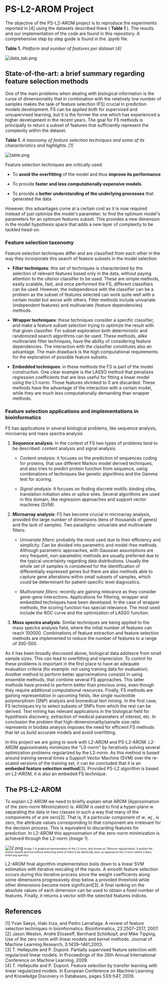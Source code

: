 # PS-L2-AROM Project

The objective of the PS-L2-AROM project is to reproduce the experiments reported in [4] using the datasets described there ( **Table 1** ). The results and our implementation of the code are found in this repository. A comprehensive step by step guide is found in the .ipynb file. 

**Table 1.**
*Platform and number of features per dataset [4]*


![data_tab.png](https://github.com/Dfupa/PS-L2-AROM/blob/master/images/data_tab.png)

## State-of-the-art: a brief summary regarding feature selection methods
One of the main problems when dealing with biological information is the curse of dimensionality that in combination with the relatively low number of samples makes the task of feature selection (FS) crucial in prediction models development. FS can be applied both for supervised and unsupervised learning, but it is the former the one which has experienced a higher development in the recent years. The goal for FS methods is principally to return a subset of features that sufficiently represent the complexity within the dataset.

**Table 1.**
*A taxonomy of feature selection techniques and some of its characteristics and highlights. [1]*

![table.png](https://github.com/Dfupa/PS-L2-AROM/blob/master/images/table.png)

Feature selection techniques are critically used:

* To **avoid the overfitting** of the model and thus **improve its performance**

* To provide **faster and less computationally expensive models**.

* To provide a **better understanding of the underlying processes** that generated the data

However, this advantages come at a certain cost as it is now required instead of just optimize the model's parameter; to find the optimum model's parameters for an optimum features subset. This provides a new dimension in the model hypothesis space that adds a new layer of complexity to be tackled head-on.

### Feature selection taxonomy
Feature selection techniques differ and are classified from each other in the way they incorporate this search of feature subsets in the model selection 

* **Filter techniques**:  this set of techniques is characterized by the selection of relevant features based only in the data, without paying attention to the ulterior classifier to be used. These are simple methods, easily scalable, fast, and once performed the FS, different classifiers can be used. However, the independence with the classifier can be a problem as the subset of features selected can work quite well with a certain model but worse with others. Filter methods include univariate (independent features) and multivariate (feature dependencies) methods.

    
    
* **Wrapper techniques**: these techniques consider a specific classifier, and make a feature subset selection trying to optimize the result with that given classifier. For subset exploration both deterministic and randomized search algorithms can be used. These methods, alike multivariate filter techniques, have the ability of considering feature dependencies. The interaction with the classifier constitutes also an advantage. The main drawback is the high computational requirements for the exploration of possible feature subsets.


* **Embedded techniques**: in these methods the FS is part of the model construction. One clear example is the LASSO method that penalizes regression coefficients that are less useful for fitting a linear model using the L1-norm. Those features shrinked to 0 are discarded. These methods have the advantage of the interaction with a certain model, while they are much less computationally demanding than wrapper methods.
        
### Feature selection applications and implementations in bioinformatics
FS has applications in several biological problems, like sequence analysis, microarray and mass
spectra analysis

1) **Sequence analysis**: In the context of FS two types of problems tend to be described: content analysis and signal analysis. 


     - *Content analysis*: it focuses on the prediction of sequences coding for proteins, that use different Markov model derived techniques, and also tries to predict protein function from sequence, using combinations of techniques like genetic algorithms and the Gamma test for scoring.


     - *Signal analysis*: it focuses on finding discrete motifs: binding sites, translation initiation sites or splice sites. Several algorithms are used in this domain, like regression approaches and support vector machines (SVM).
 
2) **Microarray analysis**: FS has become crucial in microarray analysis, provided the large number of dimensions (tens of thousands of genes) and the lack of samples. Two paradigms: univariate and multivariate filters:

     - *Univariate filters*: probabily the most used due to their efficiency and simplicity. Can be divided into parametric and model-free methods. Although parametric approaches, with Gaussian assumptions are very frequent, non-parametric methods are usually preferred due to the typical uncertainty regarding data distributions. Usually the whole set of samples is considered for the identification of differentially expressed genes but there are also methods able to capture gene alterations within small subsets of samples, which could be determinant for patient-specific level diagnostics.
  
     - *Multivariate filters*: recently are gaining relevance as they consider gene-gene interactions. Applications for filtering, wrapper and embedded techniques have been developed. In the case of wrapper methods, the scoring function has special relevance. The most used include the ROC curve and the optimization of LASSO function.
  
  
3) **Mass spectra analysis**: Similar techniques are being applied to the mass spectra analysis field, where the initial number of features can reach 100000. Combinations of feature extraction and feature selection methods are implemented to reduce the number of features to a range of 300-500.


As it has been broadly discussed above, biological data adolesce from small sample sizes. This can lead to overfitting and imprecision. To control for these problems is important in the first place to have an adequate evaluation criteria (for example: not using training data for evaluation). Another method to perform better approximations consists in using ensemble methods, that combine several FS approaches. This latter methods have proved to perform better than previous ones, even though they require additional computational resources. Finally, FS methods are gaining representation in upcoming fields, like single nucleotide polymorphism (SNP) analysis and biomedical text mining. In the first case, FS techniques try to select subsets of SNPs from which the rest can be derived. Text mining has relevant applications in the biological field for hypothesis discovery, extraction of medical parameters of interest, etc.
In conclusion the problem that high-dimensionality/sample size ratio represents in biodata analysis imposes the need for efficient FS methods that let us build accurate models and avoid overfitting.

In this project we are going to work with L2-AROM and PS-L2-AROM. L2-AROM approximately minimizes the "L0-norm" by iteratively solving several optimization problems regularized by the L2-norm. As this method is based around training several times a Support Vector Machine (SVM) over the re-scaled versions of the training set, it can be concluded that it is an **embeded feature selection method**[3]. Provided PS-L2 algorithm is based on L2-AROM, it is also an embeded FS technique.

## The PS-L2-AROM 
To explain L2-AROM we need to briefly explain what AROM (Approximation of the zero-norm Minimization) is: AROM is used to find a hyper-plane w separating the data in two classes in such a way that many of the components of *w* are zero[2]. That is, if a particular component of *w*, *wj* , is zero, the attribute values corresponding to that component are irrelevant for the decision process. This is equivalent to discarding features for prediction. In L2-AROM this approximation of the zero-norm minimization is achieved through the L2-norm (*Image 1*).


![l2.png](https://github.com/Dfupa/PS-L2-AROM/blob/master/images/l2.png)
<span style="font-size:60%">*Image 1*: A graphical representation of the L2-norm, also known as Tikhonov regularization. It pushes the entries toward zero but without enforcing some of them to be identically zero; as opposed to the L1 norm (which it does, enforcing sparsity).</span>



L2-AROM final algorithm implementation boils down to a linear SVM estimation with iterative rescaling of the inputs. A smooth feature selection occurs during this iterative process since the weight coefficients along some dimensions progressively drop below a provided threshold while other dimensions become more significant[3]. A final ranking on the absolute values of each dimension can be used to obtain a fixed number of features. Finally, it returns a vector with the selected features indices.


## References 
[1] Yvan Saeys, Iñaki Inza, and Pedro Larrañaga. A review of feature selection techniques in bioinformatics. Bioinformatics, 23:2507–2517, 2007.   
[2] Jason Weston, André Elisseeff, Bernhard Schölkopf, and Mike Tipping. Use of the zero norm with linear models and kernel methods. Journal of Machine Learning Research, 3:1439–1461,2003.   
[3] T. Helleputte and P. Dupont. Partially supervised feature selection with regularized linear models. In Proceedings of the 26th Annual International Conference on Machine Learning, 2009.   
[4] T. Helleputte and P. Dupont. Feature selection by transfer learning with linear regularized models. In European Conference on Machine Learning and Knowledge Discovery in Databases, pages 533–547, 2009.
